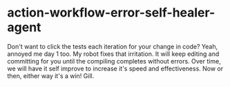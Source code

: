 # action-workflow-error-self-healer-agent
Don't want to click the tests each iteration for your change in code?  Yeah, annoyed me day 1 too.  My robot fixes that irritation.  It will keep editing and committing for you until the compiling completes without errors.  Over time, we will have it self improve to increase it's speed and effectiveness.  Now or then, either way it's a win! Gill.  
